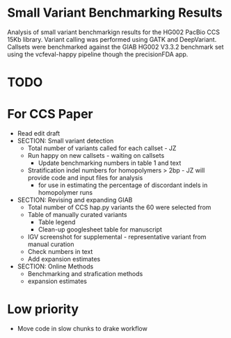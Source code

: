 # Small Variant Benchmarking Results
Analysis of small variant benchmarkign results for the HG002 PacBio CCS 15Kb library.
Variant calling was performed using GATK and DeepVariant.
Callsets were benchmarked against the GIAB HG002 V3.3.2 benchmark set using the vcfeval-happy pipeline though the precisionFDA app. 


# TODO

For CCS Paper
============================================
* Read edit draft
* SECTION: Small variant detection
    * Total number of variants called for each callset - JZ
    * Run happy on new callsets - waiting on callsets
        * Update benchmarking numbers in table 1 and text 
    * Stratification indel numbers for homopolymers > 2bp - JZ will provide code and input files for analysis
        - for use in estimating the percentage of discordant indels in homopolymer runs 
* SECTION: Revising and expanding GIAB
    * Total number of CCS hap.py variants the 60 were selected from
    * Table of manually curated variants
        * Table legend
        * Clean-up googlesheet table for manuscript
    * IGV screenshot for supplemental - representative variant from manual curation
    * Check numbers in text
    * Add expansion estimates
* SECTION: Online Methods
    * Benchmarking and strafication methods
    * expansion estimates

Low priority
============================================
* Move code in slow chunks to drake workflow
